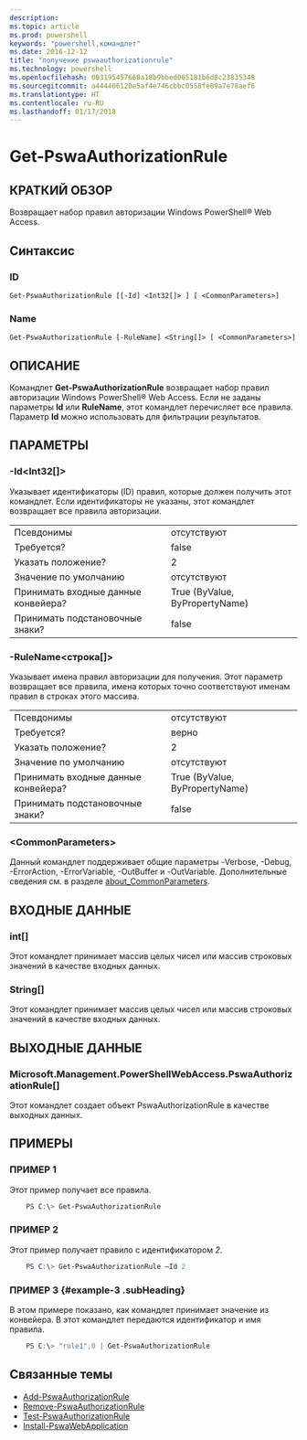 ```yaml
---
description: 
ms.topic: article
ms.prod: powershell
keywords: "powershell,командлет"
ms.date: 2016-12-12
title: "получение pswaauthorizationrule"
ms.technology: powershell
ms.openlocfilehash: 003195457660a18b9bbed065181b6d8c23835348
ms.sourcegitcommit: a444406120e5af4e746cbbc0558fe89a7e78aef6
ms.translationtype: HT
ms.contentlocale: ru-RU
ms.lasthandoff: 01/17/2018
---
```

# <a name="get-pswaauthorizationrule"></a>Get-PswaAuthorizationRule

## <a name="synopsis"></a>КРАТКИЙ ОБЗОР

Возвращает набор правил авторизации Windows PowerShell® Web Access.

## <a name="syntax"></a>Синтаксис

### <a name="id"></a>ID
```
Get-PswaAuthorizationRule [[-Id] <Int32[]> ] [ <CommonParameters>]
```

### <a name="name"></a>Name
```
Get-PswaAuthorizationRule [-RuleName] <String[]> [ <CommonParameters>]
```

## <a name="description"></a>ОПИСАНИЕ

Командлет **Get-PswaAuthorizationRule** возвращает набор правил авторизации Windows PowerShell® Web Access.
Если не заданы параметры **Id** или **RuleName**, этот командлет перечисляет все правила. Параметр **Id** можно использовать для фильтрации результатов.

## <a name="parameters"></a>ПАРАМЕТРЫ

### <a name="-idltint32gt"></a>-Id&lt;Int32\[\]&gt;

Указывает идентификаторы (ID) правил, которые должен получить этот командлет. Если идентификаторы не указаны, этот командлет возвращает все правила авторизации.

|||  
|-|-|
| Псевдонимы                              | отсутствуют                                 |
| Требуется?                            | false                                |
| Указать положение?                            | 2                                    |
| Значение по умолчанию                        | отсутствуют                                 |
| Принимать входные данные конвейера?               | True (ByValue, ByPropertyName)       |
| Принимать подстановочные знаки?          | false                                |

### <a name="-rulenameltstringgt"></a>-RuleName&lt;строка\[\]&gt;

Указывает имена правил авторизации для получения. Этот параметр возвращает все правила, имена которых точно соответствуют именам правил в строках этого массива.

|||  
|-|-|
| Псевдонимы                              | отсутствуют                                 |
| Требуется?                            | верно                                 |
| Указать положение?                            | 2                                    |
| Значение по умолчанию                        | отсутствуют                                 |
| Принимать входные данные конвейера?               | True (ByValue, ByPropertyName)       |
| Принимать подстановочные знаки?          | false                                |

### <a name="ltcommonparametersgt"></a>&lt;CommonParameters&gt;

Данный командлет поддерживает общие параметры -Verbose, -Debug, -ErrorAction, -ErrorVariable, -OutBuffer и -OutVariable.
Дополнительные сведения см. в разделе [about_CommonParameters](http://go.microsoft.com/fwlink/p/?LinkID=113216).

## <a name="inputs"></a>ВХОДНЫЕ ДАННЫЕ

### <a name="int"></a>int\[\]

Этот командлет принимает массив целых чисел или массив строковых значений в качестве входных данных.

### <a name="string"></a>String\[\]

Этот командлет принимает массив целых чисел или массив строковых значений в качестве входных данных.

## <a name="outputs"></a>ВЫХОДНЫЕ ДАННЫЕ

### <a name="microsoftmanagementpowershellwebaccesspswaauthorizationrule"></a>Microsoft.Management.PowerShellWebAccess.PswaAuthorizationRule\[\]

Этот командлет создает объект PswaAuthorizationRule в качестве выходных данных.


## <a name="examples"></a>ПРИМЕРЫ

### <a name="example-1"></a>ПРИМЕР 1

Этот пример получает все правила.

```PowerShell
    PS C:\> Get-PswaAuthorizationRule
```

### <a name="example-2"></a>ПРИМЕР 2

Этот пример получает правило с идентификатором *2*.

```PowerShell
    PS C:\> Get-PswaAuthorizationRule –Id 2
```

### <a name="example-3-example-3-subheading"></a>ПРИМЕР 3 {#example-3 .subHeading}

В этом примере показано, как командлет принимает значение из конвейера.
В этот командлет передаются идентификатор и имя правила.

```PowerShell
    PS C:\> "rule1",0 | Get-PswaAuthorizationRule
```

## <a name="related-topics"></a>Связанные темы

- [Add-PswaAuthorizationRule](add-pswaauthorizationrule.md)
- [Remove-PswaAuthorizationRule](remove-pswaauthorizationrule.md)
- [Test-PswaAuthorizationRule](test-pswaauthorizationrule.md)
- [Install-PswaWebApplication](install-pswawebapplication.md)
